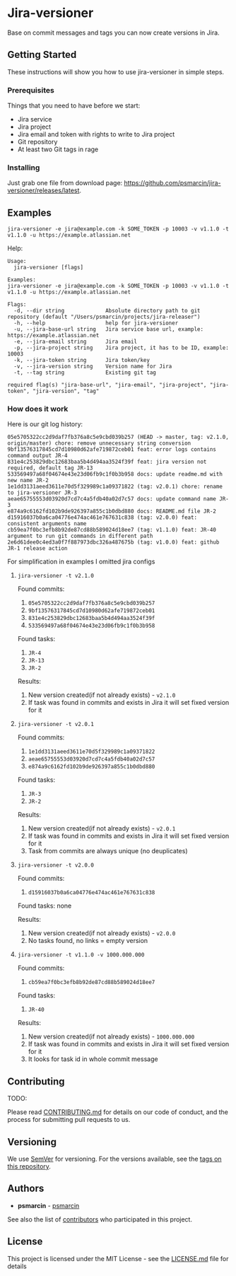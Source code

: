 # Jira-versioner
Base on commit messages and tags you can now create versions in Jira. 

## Getting Started

These instructions will show you how to use jira-versioner in simple steps.

### Prerequisites

Things that you need to have before we start:

* Jira service
* Jira project
* Jira email and token with rights to write to Jira project
* Git repository
* At least two Git tags in rage

### Installing

Just grab one file from download page: https://github.com/psmarcin/jira-versioner/releases/latest.

## Examples 

```console
jira-versioner -e jira@example.com -k SOME_TOKEN -p 10003 -v v1.1.0 -t v1.1.0 -u https://example.atlassian.net
```

Help: 
```console
Usage:
  jira-versioner [flags]

Examples:
jira-versioner -e jira@example.com -k SOME_TOKEN -p 10003 -v v1.1.0 -t v1.1.0 -u https://example.atlassian.net

Flags:
  -d, --dir string             Absolute directory path to git repository (default "/Users/psmarcin/projects/jira-releaser")
  -h, --help                   help for jira-versioner
  -u, --jira-base-url string   Jira service base url, example: https://example.atlassian.net
  -e, --jira-email string      Jira email
  -p, --jira-project string    Jira project, it has to be ID, example: 10003
  -k, --jira-token string      Jira token/key
  -v, --jira-version string    Version name for Jira
  -t, --tag string             Existing git tag

required flag(s) "jira-base-url", "jira-email", "jira-project", "jira-token", "jira-version", "tag"
```

### How does it work

Here is our git log history:

```console
05e5705322cc2d9daf7fb376a8c5e9cbd039b257 (HEAD -> master, tag: v2.1.0, origin/master) chore: remove unnecessary string conversion
9bf13576317845cd7d10980d62afe719872ceb01 feat: error logs contains command output JR-4
831e4c253829dbc12683baa5b4d494aa3524f39f feat: jira version not required, default tag JR-13
533569497a68f04674e43e23d06fb9c1f0b3b958 docs: update readme.md with new name JR-2
1e1dd3131aeed3611e70d5f329989c1a09371822 (tag: v2.0.1) chore: rename to jira-versioner JR-3
aeae65755553d03920d7cd7c4a5fdb40a02d7c57 docs: update command name JR-3
e874a9c6162fd102b9de926397a855c1b0dbd880 docs: README.md file JR-2
d15916037b0a6ca04776e474ac461e767631c838 (tag: v2.0.0) feat: consistent arguments name
cb59ea7f0bc3efb8b92de87cd88b589024d18ee7 (tag: v1.1.0) feat: JR-40 argument to run git commands in different path
2e6d61dee0c4ed3a0f7f887973dbc326a487675b (tag: v1.0.0) feat: github JR-1 release action
```

For simplification in examples I omitted jira configs 

1. `jira-versioner -t v2.1.0`
    
    Found commits:
    1. `05e5705322cc2d9daf7fb376a8c5e9cbd039b257`
    1. `9bf13576317845cd7d10980d62afe719872ceb01`
    1. `831e4c253829dbc12683baa5b4d494aa3524f39f`
    1. `533569497a68f04674e43e23d06fb9c1f0b3b958`
    
    Found tasks:
    1. `JR-4`
    1. `JR-13`
    1. `JR-2`
    
    Results: 
    1. New version created(if not already exists) - `v2.1.0`
    1. If task was found in commits and exists in Jira it will set fixed version for it
    
1. `jira-versioner -t v2.0.1`
    
    Found commits:
    1. `1e1dd3131aeed3611e70d5f329989c1a09371822`
    1. `aeae65755553d03920d7cd7c4a5fdb40a02d7c57`
    1. `e874a9c6162fd102b9de926397a855c1b0dbd880`
    
    Found tasks:
    1. `JR-3`
    1. `JR-2`
    
    Results: 
    1. New version created(if not already exists) - `v2.0.1`
    1. If task was found in commits and exists in Jira it will set fixed version for it
    1. Task from commits are always unique (no deuplicates)
    
1. `jira-versioner -t v2.0.0`
    
    Found commits:
    1. `d15916037b0a6ca04776e474ac461e767631c838`
    
    Found tasks:
    none
    
    Results: 
    1. New version created(if not already exists) - `v2.0.0`
    1. No tasks found, no links = empty version
    
1. `jira-versioner -t v1.1.0 -v 1000.000.000`
    
    Found commits:
    1. `cb59ea7f0bc3efb8b92de87cd88b589024d18ee7`
    
    Found tasks:
    1. `JR-40`
    
    Results: 
    1. New version created(if not already exists) - `1000.000.000`
    1. If task was found in commits and exists in Jira it will set fixed version for it
    1. It looks for task id in whole commit message


## Contributing

TODO:

Please read [CONTRIBUTING.md](https://gist.github.com/PurpleBooth/b24679402957c63ec426) for details on our code of conduct, and the process for submitting pull requests to us.

## Versioning

We use [SemVer](http://semver.org/) for versioning. For the versions available, see the [tags on this repository](https://github.com/psmarcin/jira-versioner/tags). 

## Authors

* **psmarcin** - [psmarcin](https://github.com/psmarcin)

See also the list of [contributors](https://github.com/psmarcin/jira-versioner/contributors) who participated in this project.

## License

This project is licensed under the MIT License - see the [LICENSE.md](LICENSE.md) file for details


